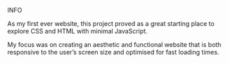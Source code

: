 INFO 

As my first ever website, this project proved as a great starting place to explore CSS and HTML with minimal JavaScript.

My focus was on creating an aesthetic and functional website that is both responsive to the user’s screen size and optimised for fast loading times. 
